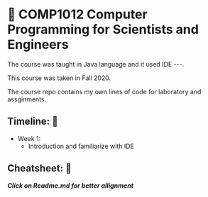# :school: COMP1012 Computer Programming for Scientists and Engineers
The course was taught in Java language and it used IDE ---.

This course was taken in Fall 2020.

The course repo contains my own lines of code for laboratory and assginments.

## Timeline: :date:
- Week 1:
  - Introduction and familiarize with IDE


## Cheatsheet: :scroll:

***Click on Readme.md for better allignment***
